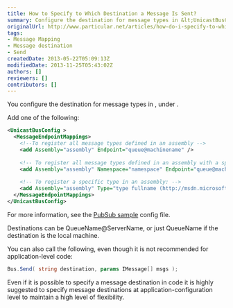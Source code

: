 ```yaml
---
title: How to Specify to Which Destination a Message Is Sent?
summary: Configure the destination for message types in &lt;UnicastBusConfig>, under &lt;MessageEndpointMappings>.
originalUrl: http://www.particular.net/articles/how-do-i-specify-to-which-destination-a-message-will-be-sent
tags:
- Message Mapping
- Message destination
- Send
createdDate: 2013-05-22T05:09:13Z
modifiedDate: 2013-11-25T05:43:02Z
authors: []
reviewers: []
contributors: []
---
```


You configure the destination for message types in <unicastbusconfig>, under <messageendpointmappings>.

Add one of the following:


```XML
<UnicastBusConfig >
  <MessageEndpointMappings>
    <!--To register all message types defined in an assembly -->
    <add Assembly="assembly" Endpoint="queue@machinename" />
      
    <!-- To register all message types defined in an assembly with a specific namespace (it does not include sub namespaces): -->
    <add Assembly="assembly" Namespace="namespace" Endpoint="queue@machinename" />
      
    <!-- To register a specific type in an assembly: -->
    <add Assembly="assembly" Type="type fullname (http://msdn.microsoft.com/en-us/library/system.type.fullname.aspx)" Endpoint="queue@machinename" />
  </MessageEndpointMappings>
</UnicastBusConfig>
```

For more information, see the [PubSub sample](https://github.com/NServiceBus/NServiceBus/tree/master/Samples/PubSub) config file.

Destinations can be QueueName@ServerName, or just QueueName if the destination is the local machine.

You can also call the following, even though it is not recommended for application-level code:

```C#
Bus.Send( string destination, params IMessage[] msgs );
```

Even if it is possible to specify a message destination in code it is highly suggested to specify message destinations at application-configuration level to maintain a high level of flexibility.

